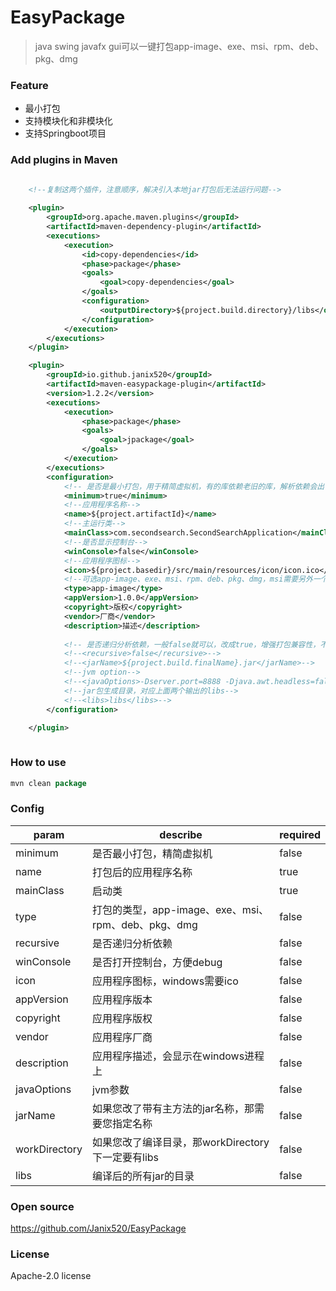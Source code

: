 

# EasyPackage

> java swing javafx gui可以一键打包app-image、exe、msi、rpm、deb、pkg、dmg

### Feature

 - 最小打包
 - 支持模块化和非模块化
 - 支持Springboot项目

### Add plugins in Maven

```xml

	<!--复制这两个插件，注意顺序，解决引入本地jar打包后无法运行问题-->
	
	<plugin>
		<groupId>org.apache.maven.plugins</groupId>
		<artifactId>maven-dependency-plugin</artifactId>
		<executions>
			<execution>
				<id>copy-dependencies</id>
				<phase>package</phase>
				<goals>
					<goal>copy-dependencies</goal>
				</goals>
				<configuration>
					<outputDirectory>${project.build.directory}/libs</outputDirectory>
				</configuration>
			</execution>
		</executions>
	</plugin>

	<plugin>
		<groupId>io.github.janix520</groupId>
		<artifactId>maven-easypackage-plugin</artifactId>
		<version>1.2.2</version>
		<executions>
			<execution>
				<phase>package</phase>
				<goals>
					<goal>jpackage</goal>
				</goals>
			</execution>
		</executions>
		<configuration>
			<!-- 是否是最小打包，用于精简虚拟机，有的库依赖老旧的库，解析依赖会出错，true如果打包不成功，就改成false -->
			<minimum>true</minimum>
			<!--应用程序名称-->
			<name>${project.artifactId}</name>
			<!--主运行类-->
			<mainClass>com.secondsearch.SecondSearchApplication</mainClass>
			<!--是否显示控制台-->
			<winConsole>false</winConsole>
			<!--应用程序图标--> 
			<icon>${project.basedir}/src/main/resources/icon/icon.ico</icon>
			<!--可选app-image、exe、msi、rpm、deb、pkg、dmg，msi需要另外一个程序配合，app-image是exe绿色版，exe是安装包，其他自行搜索-->
			<type>app-image</type>
			<appVersion>1.0.0</appVersion>
			<copyright>版权</copyright>
			<vendor>厂商</vendor>
			<description>描述</description>
			
			<!-- 是否递归分析依赖，一般false就可以，改成true，增强打包兼容性，不过打包会变慢，不填此参数，默认false -->
			<!--<recursive>false</recursive>-->
			<!--<jarName>${project.build.finalName}.jar</jarName>-->
			<!--jvm option-->
			<!--<javaOptions>-Dserver.port=8888 -Djava.awt.headless=false</javaOptions>-->
			<!--jar包生成目录，对应上面两个输出的libs-->
			<!--<libs>libs</libs>-->
		</configuration>

	</plugin>
			
```

### How to use

```java
mvn clean package
```

### Config
| param | describe | required |
|--|--|--|
| minimum | 是否最小打包，精简虚拟机 | false |
| name | 打包后的应用程序名称 | true |
| mainClass | 启动类 | true |
| type | 打包的类型，app-image、exe、msi、rpm、deb、pkg、dmg | false |
| recursive | 是否递归分析依赖  | false |
| winConsole | 是否打开控制台，方便debug | false |
| icon | 应用程序图标，windows需要ico | false |
| appVersion | 应用程序版本 | false |
| copyright | 应用程序版权 | false |
| vendor | 应用程序厂商 | false |
| description | 应用程序描述，会显示在windows进程上| false |
| javaOptions | jvm参数 | false |
| jarName | 如果您改了带有主方法的jar名称，那需要您指定名称 | false |
| workDirectory | 如果您改了编译目录，那workDirectory下一定要有libs | false |
| libs | 编译后的所有jar的目录 | false |

### Open source
https://github.com/Janix520/EasyPackage

### License
Apache-2.0 license
